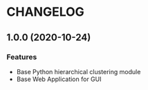 # CHANGELOG

## 1.0.0 (2020-10-24)

### Features
-   Base Python hierarchical clustering module
-   Base Web Application for GUI